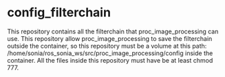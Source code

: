 # config_filterchain

This repository contains all the filterchain that proc_image_processing can use. This repository allow proc_image_processing to save the filterchain outside the container, so this repository must be a volume at this path: /home/sonia/ros_sonia_ws/src/proc_image_processing/config inside the container. All the files inside this repository must have be at least chmod 777.
